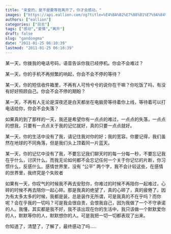 ```yaml
---
title: "亲爱的，是不是要等我离开了，你才会感动。"
images: ["https://api.eallion.com/og?title=%E4%BA%B2%E7%88%B1%E7%9A%84%EF%BC%8C%E6%98%AF%E4%B8%8D%E6%98%AF%E8%A6%81%E7%AD%89%E6%88%91%E7%A6%BB%E5%BC%80%E4%BA%86%EF%BC%8C%E4%BD%A0%E6%89%8D%E4%BC%9A%E6%84%9F%E5%8A%A8%E3%80%82"]
authors: ["eallion"]
categories: ["日志"]
tags: ["感动","爱情","离开"]
draft: false
slug: "gandongma"
date: "2011-01-25 06:10:39"
lastmod: "2011-01-25 06:10:39"
---
```


某一天，你拨我的电话号码，语音告诉你我已经停机。你会不会难过？

某一天，你的手机不再频繁的响起，你会不会不停的等待？

某一天，你的短信收件箱里，不再有人可怜兮兮的说你在干嘛？你吃饭了吗，有没有好好照顾自己。你会不会不停的期盼？

某一天，不再有人无论是深夜还是白天都坐在电脑旁等待着你上线，等待着可以打电话给你，你会不会失落？

如果真的到了那样的一天，我还是希望你有一点点的难过，一点点的失落，一点点的想我，只要有一点点关于我的记忆就好，真的只要一点点就好。

某一天，你的生活中没有了我，请记住我对你的好；我的宽容。你要记得，我们虽然在地球的不同角落，但是我们头上顶着同一片蓝天。

某一天，你的记忆中没有了我，不要忘记我们聊天时的每一分每一秒，不要忘记我在乎什么，讨厌什么。而我无论如何都不会忘记任何一个关于你记忆的片断，你习惯什么，反感什么。感情世界里，没有 “公平” 两个字，我不会计较这些，在感情的世界里，我终究是个失败者

如果有一天，你叹气的时候我不再去安慰你，你难过的时候不再陪你一起难过，心碎的时候不再去陪你一起心碎。那是我真的绝望了，真的心碎了，真的疲倦了。因为有太多太多的时候，我都是装，总是装作无所谓，可是我真的不在乎吗？而你呢？会在乎我的一切吗？可是我会很自责，会恨我自己，因为我做了一个不守承诺的人。我懂，其实都是我不好，我不该出现在你的生活中，我只该做一个默默爱你的人，默默等你的人，默默想你的人。可是我把一切一切都表现了出来。

你知道了，清楚了，了解了，最终感动了吗.....
